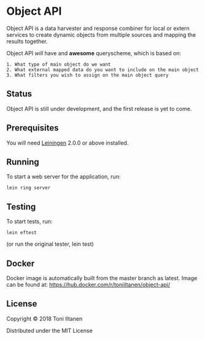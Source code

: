 # Object API

Object API is a data harvester and response combiner for local or extern services to create dynamic objects from multiple sources and mapping the results together.

Object API *will* have and **awesome** queryscheme, which is based on: 

    1. What type of main object do we want 
    2. What external mapped data do you want to include on the main object
    3. What filters you wish to assign on the main object query

## Status

Object API is still under development, and the first release is yet to come.

## Prerequisites

You will need [Leiningen][] 2.0.0 or above installed.

[leiningen]: https://github.com/technomancy/leiningen

## Running

To start a web server for the application, run:

    lein ring server

## Testing

To start tests, run:

    lein eftest

(or run the original tester, lein test)

## Docker

Docker image is automatically built from the master branch as latest. 
Image can be found at: https://hub.docker.com/r/toniiltanen/object-api/

## License

Copyright © 2018 Toni Iltanen

Distributed under the MIT License
